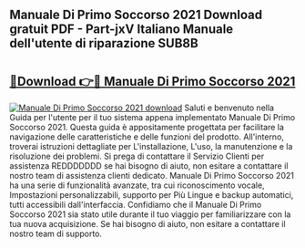 ## Manuale Di Primo Soccorso 2021 Download gratuit PDF - Part-jxV Italiano Manuale dell'utente di riparazione SUB8B

# <h2><a href="http://df9dgh.blite.top/?on=Manuale+Di+Primo+Soccorso+2021">🔗Download 👉🔴 Manuale Di Primo Soccorso 2021</a></h2>

[![Manuale Di Primo Soccorso 2021 download](https://i.imgur.com/lujVjoI.png)](http://df9dgh.blite.top/?on=Manuale+Di+Primo+Soccorso+2021)
Saluti e benvenuto nella Guida per l'utente per il tuo sistema appena implementato Manuale Di Primo Soccorso 2021. Questa guida è appositamente progettata per facilitare la navigazione delle caratteristiche e delle funzioni del prodotto. All'interno, troverai istruzioni dettagliate per L'installazione, L'uso, la manutenzione e la risoluzione dei problemi. Si prega di contattare il Servizio Clienti per assistenza REDDDDDDD se hai bisogno di aiuto, non esitare a contattare il nostro team di assistenza clienti dedicato. Manuale Di Primo Soccorso 2021 ha una serie di funzionalità avanzate, tra cui riconoscimento vocale, Impostazioni personalizzabili, supporto per Più Lingue e backup automatici, tutti accessibili dall'interfaccia. Confidiamo che il Manuale Di Primo Soccorso 2021 sia stato utile durante il tuo viaggio per familiarizzare con la tua nuova acquisizione. Se hai bisogno di aiuto, non esitare a contattare il nostro team di supporto.
